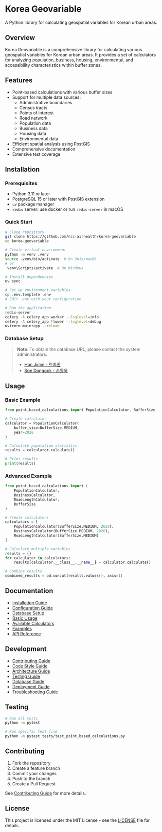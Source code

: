 # Korea Geovariable

A Python library for calculating geospatial variables for Korean urban areas.

## Overview

Korea Geovariable is a comprehensive library for calculating various geospatial variables for Korean urban areas. It provides a set of calculators for analyzing population, business, housing, environmental, and accessibility characteristics within buffer zones.

## Features

- Point-based calculations with various buffer sizes
- Support for multiple data sources:
  - Administrative boundaries
  - Census tracts
  - Points of interest
  - Road network
  - Population data
  - Business data
  - Housing data
  - Environmental data
- Efficient spatial analysis using PostGIS
- Comprehensive documentation
- Extensive test coverage

## Installation

### Prerequisites

- Python 3.11 or later
- PostgreSQL 15 or later with PostGIS extension
- `uv` package manager
- `redis` server: use docker or run `redis-server` in macOS

### Quick Start

```bash
# Clone repository
git clone https://github.com/ncc-airhealth/korea-geovariable
cd korea-geovariable

# Create virtual environment
python -m venv .venv
source .venv/bin/activate  # On Unix/macOS
# or
.venv\Scripts\activate  # On Windows

# Install dependencies
uv sync

# Set up environment variables
cp .env.template .env
# Edit .env with your configuration

# Run the application
redis-server
celery -A celery_app worker --loglevel=info
celery -A celery_app flower --loglevel=debug
uvicorn main:app --reload
```

### Database Setup

> **Note**: To obtain the database URL, please contact the system administrators:
>
> - [Han Jimin - 한지민](mailto:hangm0101@ncc.re.kr)
> - [Son Dongook - 손동욱](mailto:d@dou.so)

## Usage

### Basic Example

```python
from point_based_calculations import PopulationCalculator, BufferSize

# Create calculator
calculator = PopulationCalculator(
    buffer_size=BufferSize.MEDIUM,
    year=2020
)

# Calculate population statistics
results = calculator.calculate()

# Print results
print(results)
```

### Advanced Example

```python
from point_based_calculations import (
    PopulationCalculator,
    BusinessCalculator,
    RoadLengthCalculator,
    BufferSize
)

# Create calculators
calculators = [
    PopulationCalculator(BufferSize.MEDIUM, 2020),
    BusinessCalculator(BufferSize.MEDIUM, 2020),
    RoadLengthCalculator(BufferSize.MEDIUM)
]

# Calculate multiple variables
results = {}
for calculator in calculators:
    results[calculator.__class__.__name__] = calculator.calculate()

# Combine results
combined_results = pd.concat(results.values(), axis=1)
```

## Documentation

- [Installation Guide](docs/getting-started/installation.md)
- [Configuration Guide](docs/getting-started/configuration.md)
- [Database Setup](docs/getting-started/database.md)
- [Basic Usage](docs/usage/basic-usage.md)
- [Available Calculators](docs/usage/calculators.md)
- [Examples](docs/usage/examples.md)
- [API Reference](docs/api/point-based-calculations.md)

## Development

- [Contributing Guide](docs/development/contributing.md)
- [Code Style Guide](docs/development/code-style.md)
- [Architecture Guide](docs/development/architecture.md)
- [Testing Guide](docs/development/testing.md)
- [Database Guide](docs/development/database.md)
- [Deployment Guide](docs/development/deployment.md)
- [Troubleshooting Guide](docs/development/troubleshooting.md)

## Testing

```bash
# Run all tests
python -m pytest

# Run specific test file
python -m pytest tests/test_point_based_calculations.py
```

## Contributing

1. Fork the repository
2. Create a feature branch
3. Commit your changes
4. Push to the branch
5. Create a Pull Request

See [Contributing Guide](docs/development/contributing.md) for more details.

## License

This project is licensed under the MIT License - see the [LICENSE](LICENSE) file for details.
